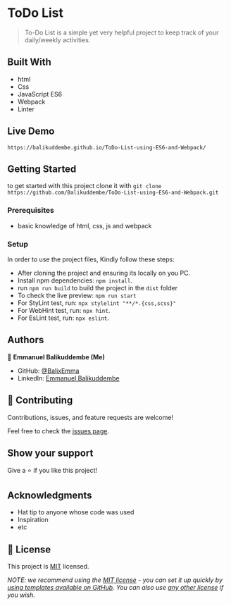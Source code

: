 # ToDo List

> To-Do List is a simple yet very helpful project to keep track of your daily/weekly activities.

## Built With

- html
- Css
- JavaScript ES6
- Webpack
- Linter

## Live Demo

`https://balikuddembe.github.io/ToDo-List-using-ES6-and-Webpack/`

## Getting Started

to get started with this project clone it with `git clone https://github.com/Balikuddembe/ToDo-List-using-ES6-and-Webpack.git`

### Prerequisites

- basic knowledge of html, css, js and webpack

### Setup

In order to use the project files, Kindly follow these steps:

- After cloning the project and ensuring its locally on you PC.
- Install npm dependencies: `npm install`.
-  run `npm run build` to build the project in the `dist` folder
- To check the live preview: `npm run start`
- For StyLint test, run: `npx stylelint "**/*.{css,scss}"`
- For WebHint test, run: `npx hint`.
- For EsLint test, run: `npx eslint`.

## Authors

👤 **Emmanuel Balikuddembe (Me)**

- GitHub: [@BalixEmma](https://twitter.com/BalixEmma/)
- LinkedIn: [Emmanuel Balikuddembe](https://www.linkedin.com/in/emmanuel-balikuddembe-763765b2/)

## 🤝 Contributing

Contributions, issues, and feature requests are welcome!

Feel free to check the [issues page](../../issues/).

## Show your support

Give a ⭐️ if you like this project!

## Acknowledgments

- Hat tip to anyone whose code was used
- Inspiration
- etc

## 📝 License

This project is [MIT](./LICENSE) licensed.

_NOTE: we recommend using the [MIT license](https://choosealicense.com/licenses/mit/) - you can set it up quickly by [using templates available on GitHub](https://docs.github.com/en/communities/setting-up-your-project-for-healthy-contributions/adding-a-license-to-a-repository). You can also use [any other license](https://choosealicense.com/licenses/) if you wish._
